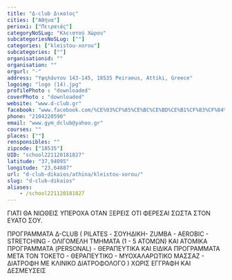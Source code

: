 ```yaml
---
title: "Δ-club Δικαίος"
cities: ["Αθήνα"]
perioxi: ["Πειραιάς"]
categoryNoSLug: "Κλειστού Χώρου"
subcategoriesNoSLug: [""]
categories: ["kleistou-xorou"]
subcategories: [""]
organisationid: ""
organisation: ""
orgurl: "-"
address: "Υψηλάντου 143-145, 18535 Peiraeus, Attiki, Greece"
logoimg: "logo (14).jpg"
profilePhoto : "downloaded"
coverPhoto : "downloaded"
website: "www.d-club.gr"
facebook: "www.facebook.com/%CE%93%CF%85%CE%BC%CE%BD%CE%B1%CF%83%CF%84%CE%AE%CF%81%CE%B9%CE%BF-%CE%94-Club-%CE%94%CE%B9%CE%BA%CE%B1%CE%AF%CE%BF%CF%82/498112743584880"
phone: "2104220590"
email: "www.gym_dclub@yahoo.gr"
courses: ""
places: [""]
rensponsibles: ""
zipcode: ["18535"]
UID: "school221120181827"
latitude: "37,94095"
longitude: "23,64887"
url: "d-club-dikaios/athina/kleistou-xorou/"
slug: "d-club-dikaios"
aliases:
    - /school221120181827
---
```



ΓΙΑΤΙ ΘΑ ΝΙΩΘΕΙΣ ΥΠΕΡΟΧΑ ΟΤΑΝ ΞΕΡΕΙΣ ΟΤΙ ΦΕΡΕΣΑΙ ΣΩΣΤΑ ΣΤΟΝ ΕΥΑΤΟ ΣΟΥ.

ΠΡΟΓΡΑΜΜΑΤΑ Δ-CLUB ( PILATES - ΣΟΥΗΔΙΚΗ- ZUMBA - AEROBIC - STRETCHING - ΟΛΙΓΟΜΕΛΗ ΤΜΗΜΑΤΑ (1 - 5 ΑΤΟΜΩΝ) ΚΑΙ ΑΤΟΜΙΚΑ ΠΡΟΓΡΑΜΜΑΤΑ (PERSONAL) - ΘΕΡΑΠΕΥΤΙΚΑ ΚΑΙ ΕΙΔΙΚΑ ΠΡΟΓΡΑΜΜΑΤΑ ΜΕΤΑ ΤΟΝ ΤΟΚΕΤΟ - ΘΕΡΑΠΕΥΤΙΚΟ - ΜΥΟΧΑΛΑΡΩΤΙΚΟ ΜΑΣΣΑΖ - ΔΙΑΤΡΟΦΗ ΜΕ ΚΛΙΝΙΚΟ ΔΙΑΤΡΟΦΟΛΟΓΟ ) ΧΩΡΙΣ ΕΓΓΡΑΦΗ ΚΑΙ ΔΕΣΜΕΥΣΕΙΣ